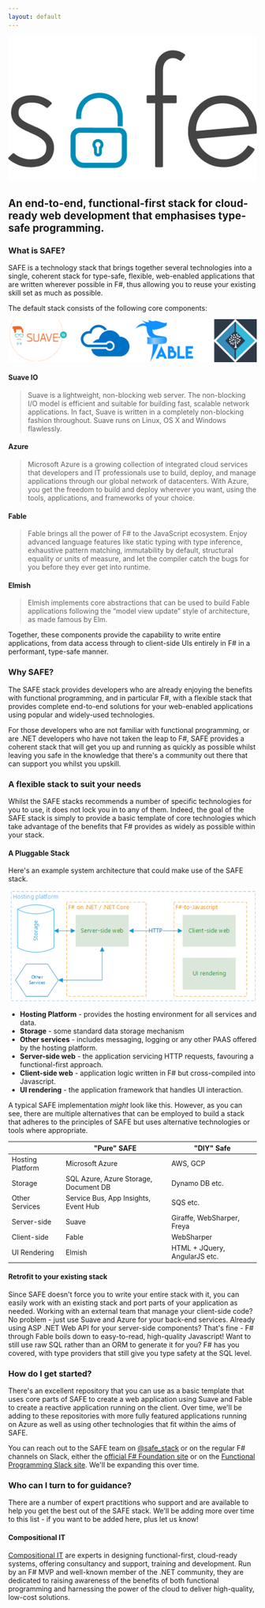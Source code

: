 ```yaml
---
layout: default
---
```


![](images/safe_logo_256-01.png)

## An end-to-end, functional-first stack for cloud-ready web development that emphasises type-safe programming.

### What is SAFE?
SAFE is a technology stack that brings together several technologies into a single, coherent stack for type-safe, flexible, web-enabled applications that are written wherever possible in F#, thus allowing you to reuse your existing skill set as much as possible.

The default stack consists of the following core components:

![](images/stack.png)

#### Suave IO
> Suave is a lightweight, non-blocking web server. The non-blocking I/O model is efficient and suitable for building fast, scalable network applications. In fact, Suave is written in a completely non-blocking fashion throughout. Suave runs on Linux, OS X and Windows flawlessly.

#### Azure
> Microsoft Azure is a growing collection of integrated cloud services that developers and IT professionals use to build, deploy, and manage applications through our global network of datacenters. With Azure, you get the freedom to build and deploy wherever you want, using the tools, applications, and frameworks of your choice.

#### Fable
> Fable brings all the power of F# to the JavaScript ecosystem. Enjoy advanced language features like static typing with type inference, exhaustive pattern matching, immutability by default, structural equality or units of measure, and let the compiler catch the bugs for you before they ever get into runtime.

#### Elmish
> Elmish implements core abstractions that can be used to build Fable applications following the “model view update” style of architecture, as made famous by Elm.

Together, these components provide the capability to write entire applications, from data access through to client-side UIs entirely in F# in a performant, type-safe manner.

### Why SAFE?
The SAFE stack provides developers who are already enjoying the benefits with functional programming, and in particular F#, with a flexible stack that provides complete end-to-end solutions for your web-enabled applications using popular and widely-used technologies.

For those developers who are not familiar with functional programming, or are .NET developers who have not taken the leap to F#, SAFE provides a coherent stack that will get you up and running as quickly as possible whilst leaving you safe in the knowledge that there's a community out there that can support you whilst you upskill.

### A flexible stack to suit your needs
Whilst the SAFE stacks recommends a number of specific technologies for you to use, it does not lock you in to any of them. Indeed, the goal of the SAFE stack is simply to provide a basic template of core technologies which take advantage of the benefits that F# provides as widely as possible within your stack.

#### A Pluggable Stack

Here's an example system architecture that could make use of the SAFE stack.

![](images/safe-architecture-1.png)

* **Hosting Platform** - provides the hosting environment for all services and data.
* **Storage** - some standard data storage mechanism
* **Other services** - includes messaging, logging or any other PAAS offered by the hosting platform.
* **Server-side web** - the application servicing HTTP requests, favouring a functional-first approach.
* **Client-side web** - application logic written in F# but cross-compiled into Javascript.
* **UI rendering** - the application framework that handles UI interaction.

A typical SAFE implementation *might* look like this. However, as you can see, there are multiple alternatives that can be employed to build a stack that adheres to the principles of SAFE but uses alternative technologies or tools where appropriate.

| | "Pure" SAFE | "DIY" Safe |
|-|-|-|
| Hosting Platform | Microsoft Azure | AWS, GCP |
| Storage | SQL Azure, Azure Storage, Document DB | Dynamo DB etc. |
| Other Services | Service Bus, App Insights, Event Hub | SQS etc. |
| Server-side | Suave | Giraffe, WebSharper, Freya |
| Client-side | Fable | WebSharper |
| UI Rendering | Elmish | HTML + JQuery, AngularJS etc. |

#### Retrofit to your existing stack
Since SAFE doesn't force you to write your entire stack with it, you can easily work with an existing stack and port parts of your application as needed. Working with an external team that manage your client-side code? No problem - just use Suave and Azure for your back-end services. Already using ASP .NET Web API for your server-side components? That's fine - F# through Fable boils down to easy-to-read, high-quality Javascript! Want to still use raw SQL rather than an ORM to generate it for you? F# has you covered, with type providers that still give you type safety at the SQL level.

### How do I get started?
There's an excellent repository that you can use as a basic template that uses core parts of SAFE to create a web application using Suave and Fable to create a reactive application running on the client. Over time, we'll be adding to these repositories with more fully featured applications running on Azure as well as using other technologies that fit within the aims of SAFE.

You can reach out to the SAFE team on [@safe_stack](https://twitter.com/safe_stack) or on the regular F# channels on Slack, either the [official F# Foundation site](https://fsharp.slack.com/) or on the [Functional Programming Slack site](https://functionalprogramming.slack.com). We'll be expanding this over time.

### Who can I turn to for guidance?
There are a number of expert practitions who support and are available to help you get the best out of the SAFE stack. We'll be adding more over time to this list - if you want to be added here, plus let us know!

#### Compositional IT
[Compositional IT](https://compositional-it.com) are experts in designing functional-first, cloud-ready systems, offering consultancy and support, training and development. Run by an F# MVP and well-known member of the .NET community, they are dedicated to raising awareness of the benefits of both functional programming and harnessing the power of the cloud to deliver high-quality, low-cost solutions.